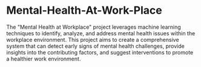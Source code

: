 # Mental-Health-At-Work-Place



The "Mental Health at Workplace" project leverages machine learning techniques to identify, analyze, and address mental health issues within the workplace environment. This project aims to create a comprehensive system that can detect early signs of mental health challenges, provide insights into the contributing factors, and suggest interventions to promote a healthier work environment.
